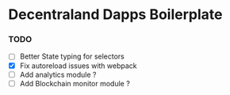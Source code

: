 # Decentraland Dapps Boilerplate

### TODO

* [ ] Better State typing for selectors
* [x] Fix autoreload issues with webpack
* [ ] Add analytics module ?
* [ ] Add Blockchain monitor module ?
